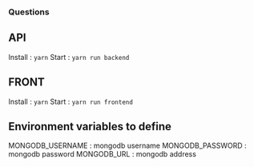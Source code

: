### Questions

## API

Install : `yarn`
Start : `yarn run backend`

## FRONT

Install : `yarn`
Start : `yarn run frontend`

## Environment variables to define

MONGODB_USERNAME : mongodb username
MONGODB_PASSWORD : mongodb password
MONGODB_URL : mongodb address
